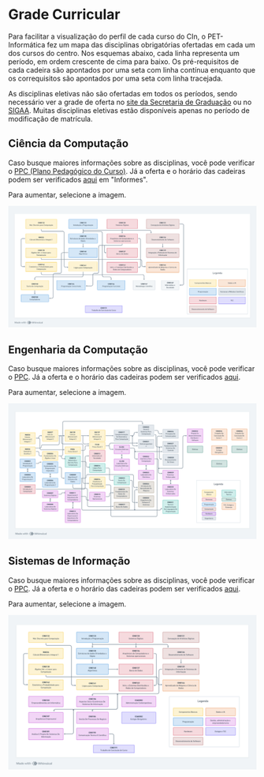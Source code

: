 # Grade Curricular

Para facilitar a visualização do perfil de cada curso do CIn, o PET-Informática fez um mapa das disciplinas obrigatórias ofertadas em cada um dos cursos do centro. Nos esquemas abaixo, cada linha representa um período, em ordem crescente de cima para baixo. Os pré-requisitos de cada cadeira são apontados por uma seta com linha contínua enquanto que os correquisitos são apontados por uma seta com linha tracejada.

As disciplinas eletivas não são ofertadas em todos os períodos, sendo necessário ver a grade de oferta no [site da Secretaria de Graduação](https://sites.google.com/site/secgradcin/home) ou no [SIGAA](https://SIGAA.ufpe.br/). Muitas disciplinas eletivas estão disponíveis apenas no período de modificação de matrícula.

## Ciência da Computação

Caso busque maiores informações sobre as disciplinas, você pode verificar o [PPC (Plano Pedagógico do Curso)](https://drive.google.com/file/d/1sfFibExh-Zc-diRYIG0oVkxfEO-uuTKW/view). Já a oferta e o horário das cadeiras podem ser verificados [aqui](https://secgrad.cin.ufpe.br/) em "Informes".

Para aumentar, selecione a imagem.

<a href="assets/svg/perfil-curricular-cc.svg">
<img alt="Perfil Curricular de Ciência da Computação" src="assets/img/perfil-curricular-cc.png">
</a>

## Engenharia da Computação

Caso busque maiores informações sobre as disciplinas, você pode verificar o [PPC](https://drive.google.com/file/d/1OviaeY9QZGlXYxiH2yVQYeG26Izttj-L/view). Já a oferta e o horário das cadeiras podem ser verificados [aqui](https://secgrad.cin.ufpe.br/).

Para aumentar, selecione a imagem.
  
<a href="assets/svg/perfil-curricular-ec.svg">
<img alt="Perfil Curricular de Engenharia da Computação" src="assets/img/perfil-curricular-ec.png">
</a>

## Sistemas de Informação

Caso busque maiores informações sobre as disciplinas, você pode verificar o [PPC](https://drive.google.com/file/d/17_fnuoF80n8BPino4HtFlpjypcc6DxvP/view). Já a oferta e o horário das cadeiras podem ser verificados [aqui](https://secgrad.cin.ufpe.br/).

Para aumentar, selecione a imagem.
  
<a href="assets/svg/perfil-curricular-si.svg">
<img alt="Perfil Curricular de Sistemas de Informação" src="assets/img/perfil-curricular-si.png">
</a>